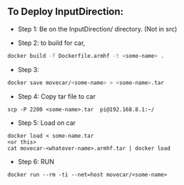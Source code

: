 ## To Deploy InputDirection:

* Step 1: Be on the InputDirection/ directory. (Not in src)

* Step 2: to build for car,
```bash
docker build -f Dockerfile.armhf -t <some-name> .
```

* Step 3:
```bash
docker save movecar/<some-name> > <some-name>.tar
```

* Step 4: Copy tar file to car
```
scp -P 2200 <some-name>.tar  pi@192.168.8.1:~/
```

* Step 5: Load on car
```
docker load < some-name.tar 
<or this>
cat movecar-<whatever-name>.armhf.tar | docker load
```

* Step 6: RUN
```
docker run --rm -ti --net=host movecar/<some-name> 
```
